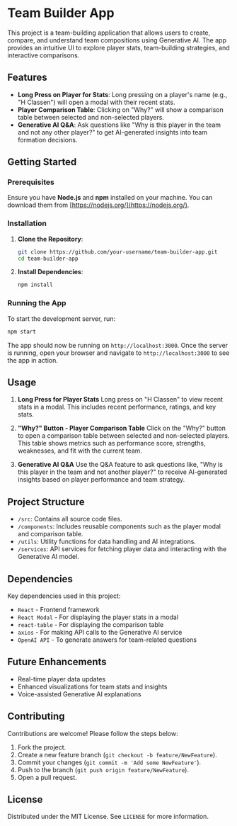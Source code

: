 # Team Builder App

This project is a team-building application that allows users to create, compare, and understand team compositions using Generative AI. The app provides an intuitive UI to explore player stats, team-building strategies, and interactive comparisons.

## Features

- **Long Press on Player for Stats**: Long pressing on a player's name (e.g., "H Classen") will open a modal with their recent stats.
- **Player Comparison Table**: Clicking on "Why?" will show a comparison table between selected and non-selected players.
- **Generative AI Q&A**: Ask questions like "Why is this player in the team and not any other player?" to get AI-generated insights into team formation decisions.

## Getting Started

### Prerequisites

Ensure you have **Node.js** and **npm** installed on your machine. You can download them from [https://nodejs.org/](https://nodejs.org/).

### Installation

1. **Clone the Repository**:
    ```bash
    git clone https://github.com/your-username/team-builder-app.git
    cd team-builder-app
    ```

2. **Install Dependencies**:
    ```bash
    npm install
    ```

### Running the App

To start the development server, run:

```bash
npm start
```

The app should now be running on `http://localhost:3000`.
Once the server is running, open your browser and navigate to `http://localhost:3000` to see the app in action.

## Usage

1. **Long Press for Player Stats**
   Long press on "H Classen" to view recent stats in a modal. This includes recent performance, ratings, and key stats.

2. **"Why?" Button - Player Comparison Table**
   Click on the "Why?" button to open a comparison table between selected and non-selected players. This table shows metrics such as performance score, strengths, weaknesses, and fit with the current team.

3. **Generative AI Q&A**
   Use the Q&A feature to ask questions like, "Why is this player in the team and not another player?" to receive AI-generated insights based on player performance and team strategy.

## Project Structure

- `/src`: Contains all source code files.
- `/components`: Includes reusable components such as the player modal and comparison table.
- `/utils`: Utility functions for data handling and AI integrations.
- `/services`: API services for fetching player data and interacting with the Generative AI model.

## Dependencies

Key dependencies used in this project:

- `React` - Frontend framework
- `React Modal` - For displaying the player stats in a modal
- `react-table` - For displaying the comparison table
- `axios` - For making API calls to the Generative AI service
- `OpenAI API` - To generate answers for team-related questions

## Future Enhancements

- Real-time player data updates
- Enhanced visualizations for team stats and insights
- Voice-assisted Generative AI explanations

## Contributing

Contributions are welcome! Please follow the steps below:

1. Fork the project.
2. Create a new feature branch (`git checkout -b feature/NewFeature`).
3. Commit your changes (`git commit -m 'Add some NewFeature'`).
4. Push to the branch (`git push origin feature/NewFeature`).
5. Open a pull request.

## License

Distributed under the MIT License. See `LICENSE` for more information.
